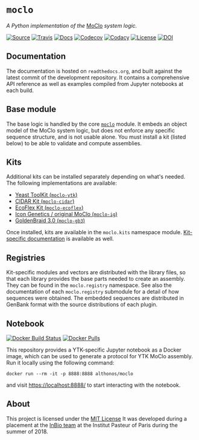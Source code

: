 # `moclo`

*A Python implementation of the* [MoClo](https://www.addgene.org/cloning/moclo/) *system logic.*

[![Source](https://img.shields.io/badge/source-GitHub-303030.svg?maxAge=3600&style=flat-square)](https://github.com/althonos/moclo) [![Travis](https://img.shields.io/travis/althonos/moclo.svg?style=flat-square&maxAge=3600)](https://travis-ci.org/althonos/moclo/branches) [![Docs](https://img.shields.io/readthedocs/moclo.svg?maxAge=3600&style=flat-square)](https://moclo.readthedocs.io/) [![Codecov](https://img.shields.io/codecov/c/github/althonos/moclo/master.svg?style=flat-square&maxAge=600)](https://codecov.io/gh/althonos/moclo) [![Codacy](https://img.shields.io/codacy/grade/5b29a9c0d91f4e82944a46997bd9a480/master.svg?style=flat-square&maxAge=300)](https://www.codacy.com/app/althonos/moclo) [![License](https://img.shields.io/pypi/l/moclo.svg?style=flat-square&maxAge=300)](https://choosealicense.com/licenses/mit/) [![DOI](https://img.shields.io/badge/doi-10.5281%2Fzenodo.1401815-blue.svg?style=flat-square&maxAge=31536000)](https://zenodo.org/badge/latestdoi/138012703)

## Documentation

The documentation is hosted on `readthedocs.org`, and built against the latest
commit of the development repository. It contains a comprehensive API reference
as well as examples compiled from Jupyter notebooks at each build.


## Base module

The base logic is handled by the core [`moclo`](https://github.com/althonos/moclo/tree/master/moclo-ytk)
module. It embeds an object model of the MoClo system logic, but does not enforce
any specific sequence structure, and is not usable alone. You must install a kit
(listed below) to be able to validate and compute assemblies.


## Kits

Additional kits can be installed separately depending on what's needed. The
following implementations are available:

* [Yeast ToolKit (`moclo-ytk`)](https://github.com/althonos/moclo/tree/master/moclo-ytk)
* [CIDAR Kit (`moclo-cidar`)](https://github.com/althonos/moclo/tree/master/moclo-cidar)
* [EcoFlex Kit (`moclo-ecoflex`)](https://github.com/althonos/moclo/tree/master/moclo-ecoflex)
* [Icon Genetics / original MoClo (`moclo-ig`)](https://github.com/althonos/moclo/tree/master/moclo-ig)
* [GoldenBraid 3.0 (`moclo-gb3`)](https://github.com/althonos/moclo/tree/master/moclo-gb3)

Once installed, kits are available in the `moclo.kits` namespace module.
[Kit-specific documentation](https://moclo.readthedocs.io/en/latest/#kits) is
available as well.


## Registries

Kit-specific modules and vectors are distributed with the library files, so that
each library provides the base parts needed to create an assembly. They can be
found in the `moclo.registry` namespace. See also the documentation of each
`moclo.registry` submodule for a detail of how sequences were obtained. The
embedded sequences are distributed in GenBank format with the source distributions
of each plugin.

## Notebook

[![Docker Build Status](https://img.shields.io/docker/build/althonos/moclo.svg?style=flat-square&maxAge=3600)](https://hub.docker.com/r/althonos/moclo/builds/) [![Docker Pulls](https://img.shields.io/docker/pulls/althonos/moclo.svg?style=flat-square&maxAge=3600)](https://hub.docker.com/r/althonos/moclo/)

This repository provides a YTK-specific Jupyter notebook as a Docker image,
which can be used to generate a protocol for YTK MoClo assembly. Run it locally
using the following command:
```console
docker run --rm -it -p 8888:8888 althonos/moclo
```
and visit [https://localhost:8888/](https://localhost:8888/) to start interacting
with the notebook.


## About

This project is licensed under the [MIT License](http://choosealicense.com/licenses/mit/)
It was developed during a placement at the
[InBio team](https://research.pasteur.fr/en/team/experimental-and-computational-methods-for-modeling-cellular-processes/)
at the Institut Pasteur of Paris during the summer of 2018.
